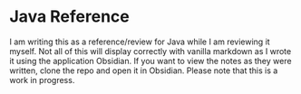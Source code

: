 # Java Reference
I am writing this as a reference/review for Java while I am reviewing it myself. Not all of this will display correctly with vanilla markdown as I wrote it using the application Obsidian. If you want to view the notes as they were written, clone the repo and open it in Obsidian. Please note that this is a work in progress.